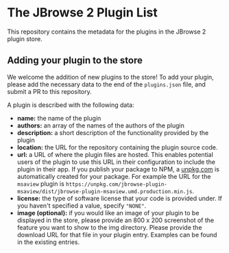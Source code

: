 # The JBrowse 2 Plugin List

This repository contains the metadata for the plugins in the JBrowse 2 plugin store.

## Adding your plugin to the store

We welcome the addition of new plugins to the store!
To add your plugin, please add the necessary data to the end of the `plugins.json` file,
and submit a PR to this repository.

A plugin is described with the following data:

- **name:** the name of the plugin
- **authors:** an array of the names of the authors of the plugin
- **description:** a short description of the functionality provided by the plugin
- **location:** the URL for the repository containing the plugin source code.
- **url:** a URL of where the plugin files are hosted. This enables potential users
of the plugin to use this URL in their configuration to include the plugin in their app.
If you publish your package to NPM, a [unpkg.com](https://unpkg.com/) is automatically created
for your package. 
For example the URL for the `msaview` plugin is `https://unpkg.com/jbrowse-plugin-msaview/dist/jbrowse-plugin-msaview.umd.production.min.js`.
- **license:** the type of software license that your code is provided under.
If you haven't specified a value, specify `"NONE"`.
- **image (optional):** if you would like an image of your plugin to be displayed in the store,
please provide an 800 x 200 screenshot of the feature you want to show to the img directory. Please provide the
download URL for that file in your plugin entry. Examples can be found in the existing entries.
